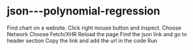 # json---polynomial-regression
Find chart on a website.
Click right mouse button and inspect.
Choose Network 
Choose Fetch/XHR
Reload the page
Find the json link and go to header section
Copy the link and add the url in the code
Run
